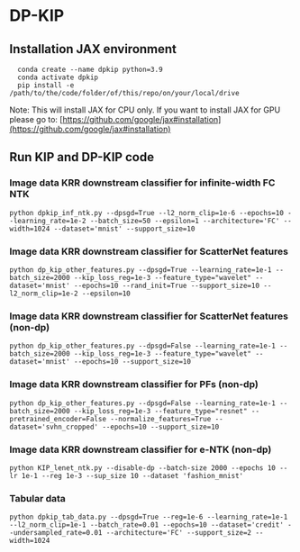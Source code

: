 # DP-KIP
## Installation JAX environment
      conda create --name dpkip python=3.9
      conda activate dpkip
      pip install -e /path/to/the/code/folder/of/this/repo/on/your/local/drive

Note: This will install JAX for CPU only. If you want to install JAX for GPU please go to: [https://github.com/google/jax#installation](https://github.com/google/jax#installation)

## Run KIP and DP-KIP code

### Image data KRR downstream classifier for infinite-width FC NTK

 `python dpkip_inf_ntk.py --dpsgd=True --l2_norm_clip=1e-6 --epochs=10 --learning_rate=1e-2 --batch_size=50 --epsilon=1 --architecture='FC' --width=1024 --dataset='mnist' --support_size=10` 
 
### Image data KRR downstream classifier for ScatterNet features

`python dp_kip_other_features.py --dpsgd=True --learning_rate=1e-1 --batch_size=2000 --kip_loss_reg=1e-3 --feature_type="wavelet" --dataset='mnist' --epochs=10 --rand_init=True --support_size=10 --l2_norm_clip=1e-2 --epsilon=10`

### Image data KRR downstream classifier for ScatterNet features (non-dp)

`python dp_kip_other_features.py --dpsgd=False --learning_rate=1e-1 --batch_size=2000 --kip_loss_reg=1e-3 --feature_type="wavelet" --dataset='mnist' --epochs=10 --support_size=10`

### Image data KRR downstream classifier for PFs (non-dp)

`python dp_kip_other_features.py --dpsgd=False --learning_rate=1e-1 --batch_size=2000 --kip_loss_reg=1e-3 --feature_type="resnet" --pretrained_encoder=False --normalize_features=True --dataset='svhn_cropped' --epochs=10 --support_size=10`

### Image data KRR downstream classifier for e-NTK (non-dp)

`python KIP_lenet_ntk.py --disable-dp --batch-size 2000 --epochs 10 --lr 1e-1 --reg 1e-3 --sup_size 10 --dataset 'fashion_mnist'`

### Tabular data

 `python dpkip_tab_data.py --dpsgd=True --reg=1e-6 --learning_rate=1e-1 --l2_norm_clip=1e-1 --batch_rate=0.01 --epochs=10 --dataset='credit' --undersampled_rate=0.01 --architecture='FC' --support_size=2 --width=1024`
